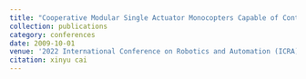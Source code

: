 ```yaml
---
title: "Cooperative Modular Single Actuator Monocopters Capable of Controlled Passive Separation"
collection: publications
category: conferences
date: 2009-10-01
venue: '2022 International Conference on Robotics and Automation (ICRA)'
citation: xinyu cai
---
```

